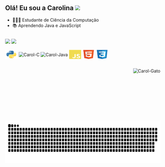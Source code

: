 ## Olá! Eu sou a Carolina <img src="https://github.com/TheDudeThatCode/TheDudeThatCode/blob/master/Assets/Hi.gif" width="29px">

- 👩🏻‍🎓 Estudante de Ciência da Computação
- 📚 Aprendendo Java e JavaScript

##

<div>
  <img height="163em" src="https://github-readme-stats.vercel.app/api?username=c-riccomi&show_icons=true&theme=onedark&include_all_commits=true&count_private=true"/>
  <img height="163em" src="https://github-readme-stats.vercel.app/api/top-langs/?username=c-riccomi&layout=compact&langs_count=7&theme=onedark"/>
</div>

<div style="display: inline_block"><br>
  <img align="center" alt="Carol-Python" height="30" width="40" src="https://raw.githubusercontent.com/devicons/devicon/master/icons/python/python-original.svg">
  <img align="center" alt="Carol-C" height="30" width="40" src="https://cdn.jsdelivr.net/gh/devicons/devicon/icons/c/c-original.svg" />
  <img align="center" alt="Carol-Java" height="30" width="40"src="https://cdn.jsdelivr.net/gh/devicons/devicon/icons/java/java-original.svg" />
  <img align="center" alt="Carol-Js" height="30" width="40" src="https://raw.githubusercontent.com/devicons/devicon/master/icons/javascript/javascript-plain.svg">
  <img align="center" alt="Carol-HTML" height="30" width="40" src="https://raw.githubusercontent.com/devicons/devicon/master/icons/html5/html5-original.svg">
  <img align="center" alt="Carol-CSS" height="30" width="40" src="https://raw.githubusercontent.com/devicons/devicon/master/icons/css3/css3-original.svg">
</div>

##

<div>
  <img align="right" alt="Carol-Gato" height="170em" src="https://media.giphy.com/media/3oKIPnAiaMCws8nOsE/giphy.gif">
  <!--  ![Snake animation](https://github.com/c-riccomi/c-riccomi/blob/output/github-contribution-grid-snake.svg)  -->
  <img height="138em" src="https://github.com/c-riccomi/c-riccomi/blob/output/github-contribution-grid-snake.svg">
</div>
